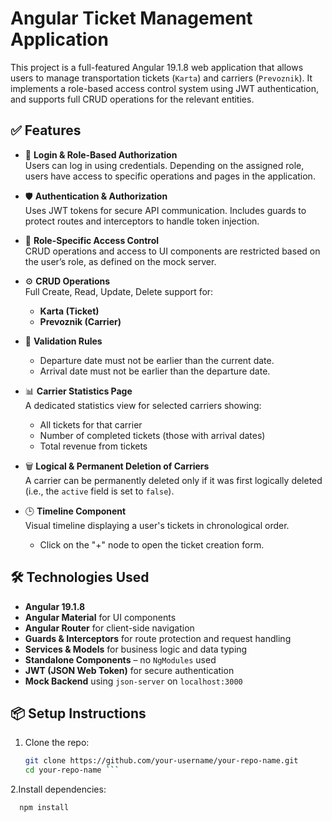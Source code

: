 # Angular Ticket Management Application

This project is a full-featured Angular 19.1.8 web application that allows users to manage transportation tickets (`Karta`) and carriers (`Prevoznik`). It implements a role-based access control system using JWT authentication, and supports full CRUD operations for the relevant entities.

## ✅ Features

- 🔐 **Login & Role-Based Authorization**  
  Users can log in using credentials. Depending on the assigned role, users have access to specific operations and pages in the application.

- 🛡️ **Authentication & Authorization**  
  Uses JWT tokens for secure API communication. Includes guards to protect routes and interceptors to handle token injection.

- 🧠 **Role-Specific Access Control**  
  CRUD operations and access to UI components are restricted based on the user’s role, as defined on the mock server.

- ⚙️ **CRUD Operations**  
  Full Create, Read, Update, Delete support for:
  - **Karta (Ticket)**
  - **Prevoznik (Carrier)**

- 🧮 **Validation Rules**
  - Departure date must not be earlier than the current date.
  - Arrival date must not be earlier than the departure date.

- 📊 **Carrier Statistics Page**  
  A dedicated statistics view for selected carriers showing:
  - All tickets for that carrier
  - Number of completed tickets (those with arrival dates)
  - Total revenue from tickets

- 🗑️ **Logical & Permanent Deletion of Carriers**  
  A carrier can be permanently deleted only if it was first logically deleted (i.e., the `active` field is set to `false`).

- 🕒 **Timeline Component**  
  Visual timeline displaying a user's tickets in chronological order.  
  - Click on the "+" node to open the ticket creation form.

## 🛠️ Technologies Used

- **Angular 19.1.8**
- **Angular Material** for UI components
- **Angular Router** for client-side navigation
- **Guards & Interceptors** for route protection and request handling
- **Services & Models** for business logic and data typing
- **Standalone Components** – no `NgModules` used
- **JWT (JSON Web Token)** for secure authentication
- **Mock Backend** using `json-server` on `localhost:3000`


## 📦 Setup Instructions

1. Clone the repo:
   ```bash
   git clone https://github.com/your-username/your-repo-name.git
   cd your-repo-name ```
2.Install dependencies:
 ```bash
   npm install
```

   
